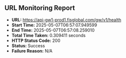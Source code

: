 ## URL Monitoring Report

- **URL:** https://api-gw1-prod1.fisglobal.com/gw/v1/health
- **Start Time:** 2025-05-07T06:57:07.949599
- **End Time:** 2025-05-07T06:57:08.259010
- **Total Time Taken:** 0.309411 seconds
- **HTTP Status Code:** 200
- **Status:** Success
- **Failure Reason:** N/A
